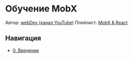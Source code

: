 # Обучение MobX

Автор: [webDev (канал YouTube)](https://www.youtube.com/channel/UCE9ODjNIkOHrnSdkYWLfYhg)
Плейлист: [MobX & React](https://www.youtube.com/playlist?list=PLNkWIWHIRwMFK-Gpb4NE45_1_Himhyi-K)

## Навигация

- [0. Введение](./docs/0.%20Introduction)
